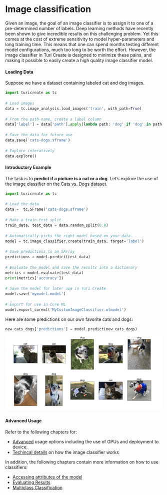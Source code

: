 # Image classification

Given an image, the goal of an image classifier is to assign it to one
of a pre-determined number of labels.  Deep learning methods have
recently been shown to give incredible results on this challenging
problem. Yet this comes at the cost of extreme sensitivity to model
hyper-parameters and long training time. This means that one can spend
months  testing different model configurations, much too long to be
worth the effort. However, the image classifier in Turi Create is
designed to minimize these pains, and making it possible to easily
create a high quality image classifier model.

#### Loading Data

Suppose we have a dataset containing labeled cat and dog images.

```python
import turicreate as tc

# Load images
data = tc.image_analysis.load_images('train', with_path=True)

# From the path-name, create a label column
data['label'] = data['path'].apply(lambda path: 'dog' if 'dog' in path else 'cat')

# Save the data for future use
data.save('cats-dogs.sframe')

# Explore interatively
data.explore()
```

#### Introductory Example

The task is to **predict if a picture is a cat or a dog**.  Let’s
explore the use of the image classifier on the Cats vs. Dogs dataset.

```python
import turicreate as tc

# Load the data
data =  tc.SFrame('cats-dogs.sframe')

# Make a train-test split
train_data, test_data = data.random_split(0.8)

# Automatically picks the right model based on your data.
model = tc.image_classifier.create(train_data, target='label')

# Save predictions to an SArray
predictions = model.predict(test_data)

# Evaluate the model and save the results into a dictionary
metrics = model.evaluate(test_data)
print(metrics['accuracy'])

# Save the model for later use in Turi Create
model.save('mymodel.model')

# Export for use in Core ML
model.export_coreml('MyCustomImageClassifier.mlmodel')
```

Here are some predictions on our own favorite cats and dogs:

```python
new_cats_dogs['predictions'] = model.predict(new_cats_dogs)
```

![Image classifier predictions](images/cats_dogs_predictions.png)

#### Advanced Usage

Refer to the following chapters for:
* [Advanced](advanced-usage.md) usage options including the use of GPUs and deployment to device.
* [Techincal details](how-it-works.md) on how the image classifier works

In addition, the following chapters contain more information on how to use classifiers:

* [Accessing attributes of the model](../supervised-learning/linear-regression.md#linregr-model-access)
* [Evaluating Results](../supervised-learning/logistic-regression.md#logregr-evaluation)
* [Multiclass Classification](../supervised-learning/logistic-regression.md#logregr-multiclass)

